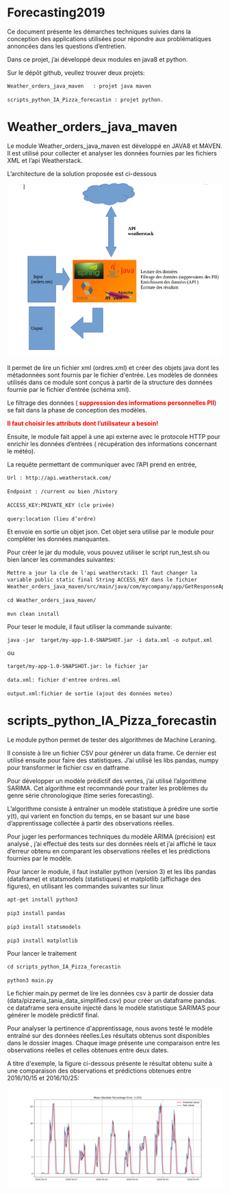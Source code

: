 # Forecasting2019

Ce document présente les démarches techniques suivies dans la conception des applications utilisées pour répondre aux problématiques  annoncées dans les questions d’entretien. 

Dans ce projet, j’ai développé deux modules en java8 et python.

Sur le dépôt github, veullez trouver deux projets:

    Weather_orders_java_maven 	: projet java maven
    
    scripts_python_IA_Pizza_forecastin : projet python.
#  Weather_orders_java_maven

Le module Weather_orders_java_maven est développé en  JAVA8 et MAVEN. Il est utilisé pour collecter et analyser les données fournies par les fichiers XML et l’api Weatherstack.

L’architecture de la solution proposée est ci-dessous

![alt text](https://github.com/ANIS87/Forecasting2019/blob/master/archmaven.png)


Il permet de  lire  un fichier xml (ordres.xml)  et créer des objets java dont  les  métadonnées sont fournis par le fichier d'entrée.  Les modèles  de données utilisés dans ce module sont conçus à partir  de la structure des données fournie par le fichier d’entrée (schéma xml). 


Le filtrage des données (<b style='color:red'> suppression des informations personnelles PII</b>)  se fait dans la phase de conception des modèles.

<b style='color:red'>Il faut choisir les attributs dont l’utilisateur a besoin!</b> 

 Ensuite, le module fait appel à une api externe avec le protocole HTTP pour enrichir les données d’entrées ( récupération des informations concernant le météo). 

La requête permettant de communiquer avec l’API prend en entrée,

    Url : http://api.weatherstack.com/
    
    Endpoint : /current ou bien /history
    
    ACCESS_KEY:PRIVATE_KEY (cle privée)
    
    query:location (lieu d’ordre) 

Et envoie en sortie un objet json. Cet objet sera utilisé par le module pour compléter les données manquantes.  


Pour créer le jar du module, vous pouvez utiliser le script run_test.sh ou bien lancer les commandes suivantes:

    Mettre a jour la cle de l'api weatherstack: Il faut changer la variable public static final String ACCESS_KEY dans le fichier  Weather_orders_java_maven/src/main/java/com/mycompany/app/GetResponseApi.java

    cd Weather_orders_java_maven/
    
    mvn clean install
    
Pour teser le module, il faut utiliser la commande suivante:

    java -jar  target/my-app-1.0-SNAPSHOT.jar -i data.xml -o output.xml
    
ou

    target/my-app-1.0-SNAPSHOT.jar: le fichier jar
    
    data.xml: fichier d'entree ordres.xml
    
    output.xml:fichier de sortie (ajout des données meteo)

 #   scripts_python_IA_Pizza_forecastin
 
Le  module python permet de tester des algorithmes de Machine Leraning.

Il consiste à  lire un fichier CSV pour générer un  data frame. Ce dernier est utilisé ensuite pour faire des statistiques. J’ai utilisé les libs pandas, numpy pour  transformer le fichier csv en datframe.

Pour développer un modèle prédictif des ventes, j’ai utilisé l’algorithme SARIMA. Cet algorithme est  recommandé pour traiter les problèmes du genre série chronologique  (time series forecasting). 

L’algorithme consiste à entraîner un modèle statistique à prédire une sortie y(t), qui varient en fonction du temps, en se basant sur une base d’apprentissage  collectée à partir des observations réelles.  

Pour juger les performances techniques du modèle ARIMA (précision) est analysé , j’ai effectué des tests sur des données réels et j’ai affiché  le  taux d’erreur obtenu en comparant les observations réelles et les prédictions fournies par le modèle.

Pour lancer le module, il faut installer python (version 3) et les libs pandas (dataframe) et statsmodels (statistiques) et matplotlib (affichage des figures), en utilisant les commandes suivantes sur linux
   
    apt-get install python3
    
    pip3 install pandas
    
    pip3 install statsmodels
    
    pip3 install matplotlib
  
 Pour lancer le traitement 
   

    cd scripts_python_IA_Pizza_forecastin
    
    python3 main.py
    
 Le fichier main.py permet de lire les données csv à partir de dossier data (data/pizzeria_tania_data_simplified.csv) pour créer un dataframe pandas. ce dataframe sera ensuite injecté dans le modèle statistique SARIMAS pour générer le modèle prédictif final.
 
Pour analyser la pertinence d'apprentissage, nous avons testé le modèle entraîné sur des données réelles.Les résultats obtenus sont disponibles dans le dossier images. Chaque image présente une comparaison entre les observations réelles et  celles obtenues entre deux dates.

A titre d'exemple, la figure ci-dessous présente le résultat obtenu suite à une comparaison des observations et prédictions obtenues entre 2016/10/15 et 2016/10/25:
               
 ![alt text](https://github.com/ANIS87/Forecasting2019/blob/master/scripts_python_IA_Pizza_forecastin/images/result_foredastin_from_2016-10-15_01_00_00_to_2016-10-25_01_00_00.png)      
    


